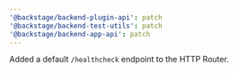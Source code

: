 ```yaml
---
'@backstage/backend-plugin-api': patch
'@backstage/backend-test-utils': patch
'@backstage/backend-app-api': patch
---
```


Added a default `/healthcheck` endpoint to the HTTP Router.
